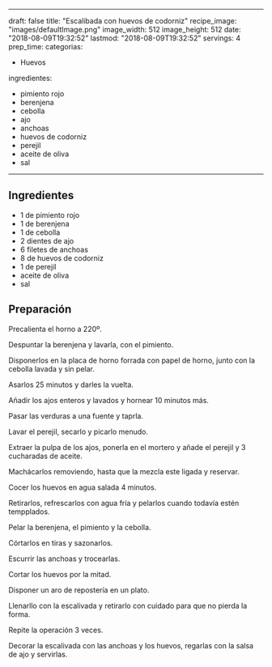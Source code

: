 
---
draft: false
title: "Escalibada con huevos de codorniz"
recipe_image: "images/defaultImage.png"
image_width: 512
image_height: 512
date: "2018-08-09T19:32:52"
lastmod: "2018-08-09T19:32:52"
servings: 4
prep_time: 
categorias:
  - Huevos

ingredientes:
  - pimiento rojo
  - berenjena
  - cebolla
  - ajo
  - anchoas
  - huevos de codorniz
  - perejil
  - aceite de oliva
  - sal
---

## Ingredientes
- 1  de pimiento rojo
- 1  de berenjena
- 1  de cebolla
- 2 dientes de ajo
- 6 filetes de anchoas
- 8  de huevos de codorniz
- 1  de perejil
- aceite de oliva
- sal

## Preparación
Precalienta el horno a 220º.

Despuntar la berenjena y lavarla, con el pimiento.

Disponerlos en la placa de horno forrada con papel de horno, junto con la cebolla lavada y sin pelar.

Asarlos 25 minutos y darles la vuelta.

Añadir los ajos enteros y lavados y hornear 10 minutos más.

Pasar las verduras a una fuente y taprla.

Lavar el perejil, secarlo y picarlo menudo.

Extraer la pulpa de los ajos, ponerla en el mortero y añade el perejil y 3 cucharadas de aceite.

Machácarlos removiendo, hasta que la mezcla este ligada y reservar.

Cocer los huevos en agua salada 4 minutos.

Retirarlos, refrescarlos con agua fría y pelarlos cuando todavía estén tempplados.

Pelar la berenjena, el pimiento y la cebolla.

Córtarlos en tiras y sazonarlos.

Escurrir las anchoas y trocearlas.

Cortar los huevos por la mitad.

Disponer un aro de repostería en un plato.

Llenarllo con la escalivada y retirarlo con cuidado para que no pierda la forma.

Repite la operación 3 veces.

Decorar la escalivada con las anchoas y los huevos, regarlas con la salsa de ajo y servirlas.


